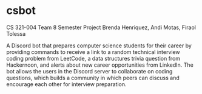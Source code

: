 # csbot
CS 321-004 Team 8 Semester Project
Brenda Henriquez, Andi Motas, Firaol Tolessa

A Discord bot that prepares computer science students for their career by providing commands to receive a link to a random technical interview coding problem from LeetCode, a data structures trivia question from Hackernoon, and alerts about new career opportunities from LinkedIn. The bot allows the users in the Discord server to collaborate on coding questions, which builds a community in which peers can discuss and encourage each other for interview preparation. 
